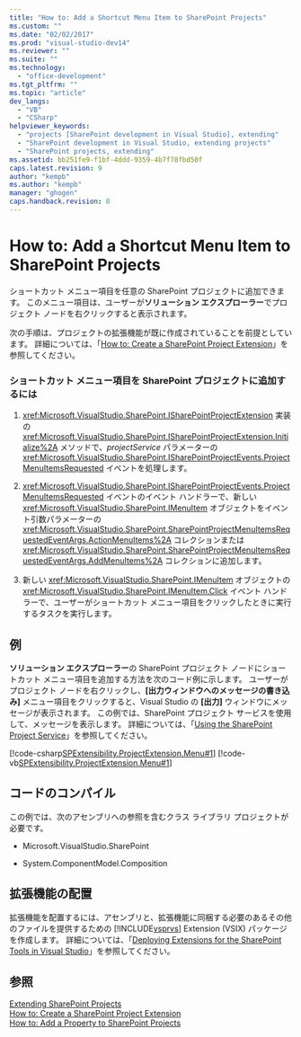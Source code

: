 ```yaml
---
title: "How to: Add a Shortcut Menu Item to SharePoint Projects"
ms.custom: ""
ms.date: "02/02/2017"
ms.prod: "visual-studio-dev14"
ms.reviewer: ""
ms.suite: ""
ms.technology: 
  - "office-development"
ms.tgt_pltfrm: ""
ms.topic: "article"
dev_langs: 
  - "VB"
  - "CSharp"
helpviewer_keywords: 
  - "projects [SharePoint development in Visual Studio], extending"
  - "SharePoint development in Visual Studio, extending projects"
  - "SharePoint projects, extending"
ms.assetid: bb251fe9-f1bf-4ddd-9359-4b7f78fbd50f
caps.latest.revision: 9
author: "kempb"
ms.author: "kempb"
manager: "ghogen"
caps.handback.revision: 8
---
```

# How to: Add a Shortcut Menu Item to SharePoint Projects
  ショートカット メニュー項目を任意の SharePoint プロジェクトに追加できます。  このメニュー項目は、ユーザーが**ソリューション エクスプローラー**でプロジェクト ノードを右クリックすると表示されます。  
  
 次の手順は、プロジェクトの拡張機能が既に作成されていることを前提としています。  詳細については、「[How to: Create a SharePoint Project Extension](../sharepoint/how-to-create-a-sharepoint-project-extension.md)」を参照してください。  
  
### ショートカット メニュー項目を SharePoint プロジェクトに追加するには  
  
1.  <xref:Microsoft.VisualStudio.SharePoint.ISharePointProjectExtension> 実装の <xref:Microsoft.VisualStudio.SharePoint.ISharePointProjectExtension.Initialize%2A> メソッドで、*projectService* パラメーターの <xref:Microsoft.VisualStudio.SharePoint.ISharePointProjectEvents.ProjectMenuItemsRequested> イベントを処理します。  
  
2.  <xref:Microsoft.VisualStudio.SharePoint.ISharePointProjectEvents.ProjectMenuItemsRequested> イベントのイベント ハンドラーで、新しい <xref:Microsoft.VisualStudio.SharePoint.IMenuItem> オブジェクトをイベント引数パラメーターの <xref:Microsoft.VisualStudio.SharePoint.SharePointProjectMenuItemsRequestedEventArgs.ActionMenuItems%2A> コレクションまたは <xref:Microsoft.VisualStudio.SharePoint.SharePointProjectMenuItemsRequestedEventArgs.AddMenuItems%2A> コレクションに追加します。  
  
3.  新しい <xref:Microsoft.VisualStudio.SharePoint.IMenuItem> オブジェクトの <xref:Microsoft.VisualStudio.SharePoint.IMenuItem.Click> イベント ハンドラーで、ユーザーがショートカット メニュー項目をクリックしたときに実行するタスクを実行します。  
  
## 例  
 **ソリューション エクスプローラー**の SharePoint プロジェクト ノードにショートカット メニュー項目を追加する方法を次のコード例に示します。  ユーザーがプロジェクト ノードを右クリックし、**\[出力ウィンドウへのメッセージの書き込み\]** メニュー項目をクリックすると、Visual Studio の **\[出力\]** ウィンドウにメッセージが表示されます。  この例では、SharePoint プロジェクト サービスを使用して、メッセージを表示します。  詳細については、「[Using the SharePoint Project Service](../sharepoint/using-the-sharepoint-project-service.md)」を参照してください。  
  
 [!code-csharp[SPExtensibility.ProjectExtension.Menu#1](../snippets/csharp/VS_Snippets_OfficeSP/spextensibility.projectextension.menu/cs/extension/projectitemextensionmenu.cs#1)]
 [!code-vb[SPExtensibility.ProjectExtension.Menu#1](../snippets/visualbasic/VS_Snippets_OfficeSP/spextensibility.projectextension.menu/vb/extension/projectitemextensionmenu.vb#1)]  
  
## コードのコンパイル  
 この例では、次のアセンブリへの参照を含むクラス ライブラリ プロジェクトが必要です。  
  
-   Microsoft.VisualStudio.SharePoint  
  
-   System.ComponentModel.Composition  
  
## 拡張機能の配置  
 拡張機能を配置するには、アセンブリと、拡張機能に同梱する必要のあるその他のファイルを提供するための [!INCLUDE[vsprvs](../sharepoint/includes/vsprvs-md.md)] Extension \(VSIX\) パッケージを作成します。  詳細については、「[Deploying Extensions for the SharePoint Tools in Visual Studio](../sharepoint/deploying-extensions-for-the-sharepoint-tools-in-visual-studio.md)」を参照してください。  
  
## 参照  
 [Extending SharePoint Projects](../sharepoint/extending-sharepoint-projects.md)   
 [How to: Create a SharePoint Project Extension](../sharepoint/how-to-create-a-sharepoint-project-extension.md)   
 [How to: Add a Property to SharePoint Projects](../sharepoint/how-to-add-a-property-to-sharepoint-projects.md)  
  
  